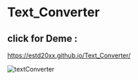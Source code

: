 # Text_Converter

## click for Deme : 
  https://estd20xx.github.io/Text_Converter/


![textConverter](https://user-images.githubusercontent.com/87481819/166233397-47d02fc6-870c-4736-b997-f5265167904d.jpg)
